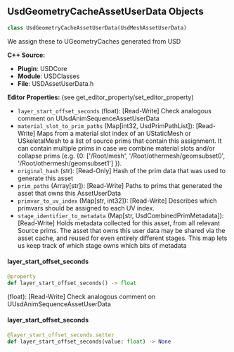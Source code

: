 ## UsdGeometryCacheAssetUserData Objects

```python
class UsdGeometryCacheAssetUserData(UsdMeshAssetUserData)
```

We assign these to UGeometryCaches generated from USD

**C++ Source:**

- **Plugin**: USDCore
- **Module**: USDClasses
- **File**: USDAssetUserData.h

**Editor Properties:** (see get_editor_property/set_editor_property)

- ``layer_start_offset_seconds`` (float):  [Read-Write] Check analogous comment on UUsdAnimSequenceAssetUserData
- ``material_slot_to_prim_paths`` (Map[int32, UsdPrimPathList]):  [Read-Write] Maps from a material slot index of an UStaticMesh or USkeletalMesh to a list of source prims that contain this
  assignment. It can contain multiple prims in case we combine material slots and/or collapse prims
  (e.g. {0: ['/Root/mesh', '/Root/othermesh/geomsubset0', '/Root/othermesh/geomsubset1'] }).
- ``original_hash`` (str):  [Read-Only] Hash of the prim data that was used to generate this asset
- ``prim_paths`` (Array[str]):  [Read-Write] Paths to prims that generated the asset that owns this AssetUserData
- ``primvar_to_uv_index`` (Map[str, int32]):  [Read-Write] Describes which primvars should be assigned to each UV index.
- ``stage_identifier_to_metadata`` (Map[str, UsdCombinedPrimMetadata]):  [Read-Write] Holds metadata collected for this asset, from all relevant Source prims.
  The asset that owns this user data may be shared via the asset cache, and reused for
  even entirely different stages. This map lets us keep track of which stage owns which
  bits of metadata

<a id="unreal.UsdGeometryCacheAssetUserData.layer_start_offset_seconds"></a>

#### layer_start_offset_seconds

```python
@property
def layer_start_offset_seconds() -> float
```

(float):  [Read-Write] Check analogous comment on UUsdAnimSequenceAssetUserData

<a id="unreal.UsdGeometryCacheAssetUserData.layer_start_offset_seconds"></a>

#### layer_start_offset_seconds

```python
@layer_start_offset_seconds.setter
def layer_start_offset_seconds(value: float) -> None
```

<a id="unreal.UsdLevelSequenceAssetUserData"></a>